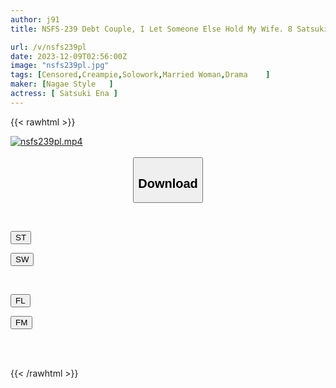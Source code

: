 ```yaml
---
author: j91
title: NSFS-239 Debt Couple, I Let Someone Else Hold My Wife. 8 Satsuki Ena

url: /v/nsfs239pl
date: 2023-12-09T02:56:00Z
image: "nsfs239pl.jpg"
tags: [Censored,Creampie,Solowork,Married Woman,Drama	 ]
maker: [Nagae Style   ]
actress: [ Satsuki Ena ]
---
```



{{< rawhtml >}}

<div class="video" data-videoid="KXW4RlGzRJs0Qm9">
    <a href="javascript:;">
        <img src="/v/nsfs239pl/nsfs239pl.jpg" width="WIDTH" height="HEIGHT" alt="nsfs239pl.mp4" loading="lazy">
    </a>
</div>

<script type="text/javascript" src="https://j91.asia/asset/on-demand-st.js"></script>

<br>
  <link rel="stylesheet" href="https://j91.asia/asset/bs5.css">
  
  <center>
  <button class="btn btn-primary" type="button" data-bs-toggle="collapse" data-bs-target=".multi-collapse" aria-expanded="false" aria-controls="multiCollapseExample1 multiCollapseExample2"><h2>Download</h2></button></center>
</p>
<div class="row">
  <div class="col">
    <div class="collapse multi-collapse" id="multiCollapseExample1">
      <div class="card card-body">
	      	      <br>
<div class="buttons">  
<p><a href="https://streamtape.to/v/KXW4RlGzRJs0Qm9" target="_blank"><button class="btn-hover color-3"><i class="fa fa-download"></i> ST</button></a></p>
<p><a href="https://flaswish.com/kkcgxj0gjdig" target="_blank"><button class="btn-hover color-2"><i class="fa fa-download"></i> SW</button></a></p></div>
    </div>
  </div>
</div>
  <div class="col">
    <div class="collapse multi-collapse" id="multiCollapseExample2">
      <div class="card card-body">
	      <br>
<div class="buttons">
<p><a href="javascript:;" target="_blank"><button class="btn-hover color-9"><i class="fa fa-download"></i> FL</button></a></p>
<p><a href="javascript:;" target="_blank"><button class="btn-hover color-8"><i class="fa fa-download"></i> FM</button></a></p></div>
<br><br>
      </div>
    </div>
  </div>
</div>

{{< /rawhtml >}}